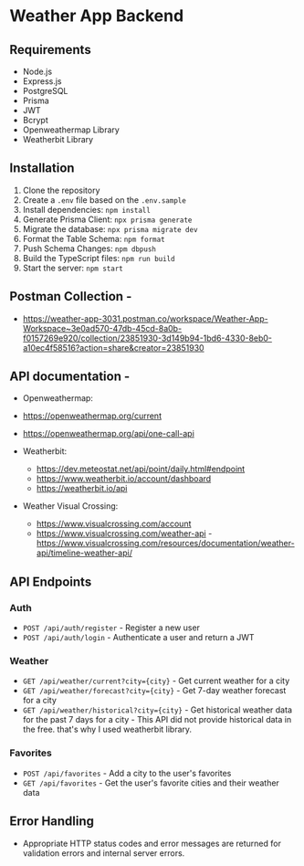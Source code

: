 # Weather App Backend

## Requirements

- Node.js
- Express.js
- PostgreSQL
- Prisma
- JWT
- Bcrypt
- Openweathermap Library
- Weatherbit Library

## Installation

1. Clone the repository
2. Create a `.env` file based on the `.env.sample`
3. Install dependencies: `npm install`
4. Generate Prisma Client: `npx prisma generate`
5. Migrate the database: `npx prisma migrate dev`
6. Format the Table Schema: `npm format`
7. Push Schema Changes: `npm dbpush`
8. Build the TypeScript files: `npm run build`
9. Start the server: `npm start`


## Postman Collection - 
- https://weather-app-3031.postman.co/workspace/Weather-App-Workspace~3e0ad570-47db-45cd-8a0b-f0157269e920/collection/23851930-3d149b94-1bd6-4330-8eb0-a10ec4f58516?action=share&creator=23851930


## API documentation -
- Openweathermap:
- https://openweathermap.org/current
- https://openweathermap.org/api/one-call-api

- Weatherbit:
  - https://dev.meteostat.net/api/point/daily.html#endpoint
  - https://www.weatherbit.io/account/dashboard
  - https://weatherbit.io/api

- Weather Visual Crossing: 
  - https://www.visualcrossing.com/account
  - https://www.visualcrossing.com/weather-api
  -https://www.visualcrossing.com/resources/documentation/weather-api/timeline-weather-api/


## API Endpoints

### Auth

- `POST /api/auth/register` - Register a new user
- `POST /api/auth/login` - Authenticate a user and return a JWT

### Weather

- `GET /api/weather/current?city={city}` - Get current weather for a city
- `GET /api/weather/forecast?city={city}` - Get 7-day weather forecast for a city
- `GET /api/weather/historical?city={city}` - Get historical weather data for the past 7 days for a city - This API did not provide historical data in the free. that's why I used weatherbit library.

### Favorites

- `POST /api/favorites` - Add a city to the user's favorites
- `GET /api/favorites` - Get the user's favorite cities and their weather data

## Error Handling

- Appropriate HTTP status codes and error messages are returned for validation errors and internal server errors.
